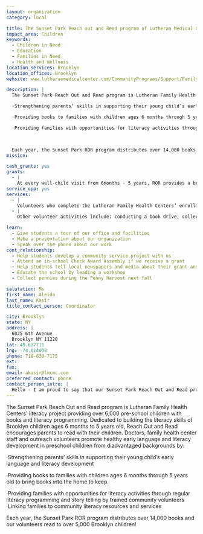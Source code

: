 ```yaml
---
layout: organization
category: local

title: The Sunset Park Reach out and Read program of Lutheran Medical Center
impact_area: Children
keywords: 
  - Children in Need
  - Education
  - Families in Need
  - Health and Wellness
location_services: Brooklyn
location_offices: Brooklyn
website: www.lutheranmedicalcenter.com/CommunityPrograms/Support/FamilyStrengtheningServices/

description: |
  The Sunset Park Reach Out and Read program is Lutheran Family Health Centers'  literacy project providing over 6,000 pre-school children with books and literacy programming.  Dedicated to building the  literacy skills of Brooklyn children ages 6 months to 5 years old, Reach Out and Read encourages parents to read with their children. Doctors, family health center staff and outreach volunteers promote healthy early language and literacy development in  preschool children from diadvantaged backgrounds by: 

  ·Strengthening parents’ skills in supporting their young child’s early language and literacy development

  ·Providing books to families with children ages 6 months through 5 years old to bring books into the home to keep.

  ·Providing families with opportunities for literacy activities through regular literacy programming and story telling by trained community volunteers ·Linking families to community literacy resources and services

  

  Each year, the Sunset Park ROR program distributes over 14,000 books and our volunteers read to over 5,000 Brooklyn children!
mission: 

cash_grants: yes
grants: 
  - |
    At every well-child visit from 6months - 5 years, ROR provides a brand new book for the family to take home.  Each year, we purchase over 14,000 books to meet the needs of the families we serve.  Every book costs about $3.00.  We would use your money to help purchase new books that we give to the children in our health centers.
service_opp: yes
services: 
  - |
    Volunteers who complete the Lutheran Family Health Centers’ enrollment and orientation process are eligible to become volunteer readers in the clinic waiting rooms.  Volunteers read aloud to the children, showing parents and children the pleasures and techniques of looking at books together.
  - |
    Other volunteer activities include: conducting a book drive, collecting gently used books to be read and given out in the waiting rooms, and unpacking and inventorying books.  Group fundraising projects (penny drives, ice cream socials, craft fairs, read-a-thons, etc.) are also appreciated.

learn: 
  - Give students a tour of our office and facilities
  - Make a presentation about our organization
  - Speak over the phone about our work
cont_relationship: 
  - Help students develop a community service project with us
  - Attend an in-school Check Award Assembly if we receive a grant
  - Help students tell local newspapers and media about their grant and/or project with us
  - Educate the school by leading a workshop
  - Collect pennies during the Penny Harvest next fall

salutation: Ms
first_name: Aleida
last_name: Kasir
title_contact_person: Coordinator

city: Brooklyn
state: NY
address: |
  6025 6th Avenue  
  Brooklyn NY 11220
lat: 40.637711
lng: -74.014008
phone: 718-630-7175
ext: 
fax: 
email: akasir@lmcmc.com
preferred_contact: phone
contact_person_intro: |
  Hello - I am proud to say that our Sunset Park Reach Out and Read program has been on the ground promoting early literacy in southwest Brooklyn for almost 10 years!  We work to make sure that every family has a chance to read aloud to their child before they reach school.  Every penny helps us buy more books for our children!
---
```

The Sunset Park Reach Out and Read program is Lutheran Family Health Centers'  literacy project providing over 6,000 pre-school children with books and literacy programming.  Dedicated to building the  literacy skills of Brooklyn children ages 6 months to 5 years old, Reach Out and Read encourages parents to read with their children. Doctors, family health center staff and outreach volunteers promote healthy early language and literacy development in  preschool children from diadvantaged backgrounds by: 

·Strengthening parents’ skills in supporting their young child’s early language and literacy development

·Providing books to families with children ages 6 months through 5 years old to bring books into the home to keep.

·Providing families with opportunities for literacy activities through regular literacy programming and story telling by trained community volunteers ·Linking families to community literacy resources and services



Each year, the Sunset Park ROR program distributes over 14,000 books and our volunteers read to over 5,000 Brooklyn children!